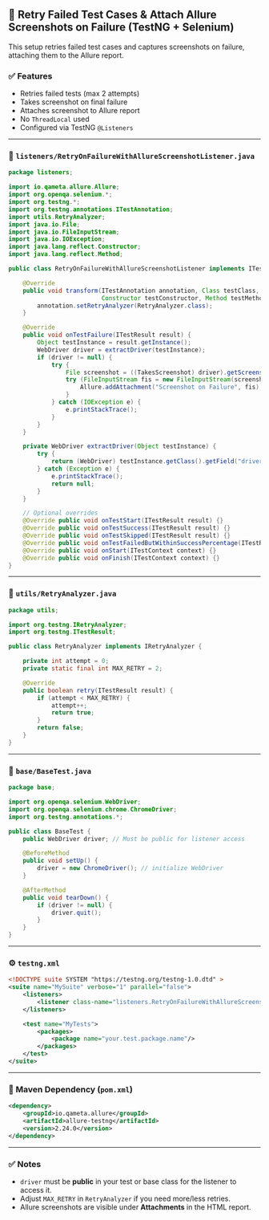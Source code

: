 ## 🔁 Retry Failed Test Cases & Attach Allure Screenshots on Failure (TestNG + Selenium)

This setup retries failed test cases and captures screenshots on failure, attaching them to the Allure report.

### ✅ Features
- Retries failed tests (max 2 attempts)
- Takes screenshot on final failure
- Attaches screenshot to Allure report
- No `ThreadLocal` used
- Configured via TestNG `@Listeners`

---

### 📁 `listeners/RetryOnFailureWithAllureScreenshotListener.java`

```java
package listeners;

import io.qameta.allure.Allure;
import org.openqa.selenium.*;
import org.testng.*;
import org.testng.annotations.ITestAnnotation;
import utils.RetryAnalyzer;
import java.io.File;
import java.io.FileInputStream;
import java.io.IOException;
import java.lang.reflect.Constructor;
import java.lang.reflect.Method;

public class RetryOnFailureWithAllureScreenshotListener implements ITestListener, IAnnotationTransformer {

    @Override
    public void transform(ITestAnnotation annotation, Class testClass,
                          Constructor testConstructor, Method testMethod) {
        annotation.setRetryAnalyzer(RetryAnalyzer.class);
    }

    @Override
    public void onTestFailure(ITestResult result) {
        Object testInstance = result.getInstance();
        WebDriver driver = extractDriver(testInstance);
        if (driver != null) {
            try {
                File screenshot = ((TakesScreenshot) driver).getScreenshotAs(OutputType.FILE);
                try (FileInputStream fis = new FileInputStream(screenshot)) {
                    Allure.addAttachment("Screenshot on Failure", fis);
                }
            } catch (IOException e) {
                e.printStackTrace();
            }
        }
    }

    private WebDriver extractDriver(Object testInstance) {
        try {
            return (WebDriver) testInstance.getClass().getField("driver").get(testInstance);
        } catch (Exception e) {
            e.printStackTrace();
            return null;
        }
    }

    // Optional overrides
    @Override public void onTestStart(ITestResult result) {}
    @Override public void onTestSuccess(ITestResult result) {}
    @Override public void onTestSkipped(ITestResult result) {}
    @Override public void onTestFailedButWithinSuccessPercentage(ITestResult result) {}
    @Override public void onStart(ITestContext context) {}
    @Override public void onFinish(ITestContext context) {}
}
```

---

### 📁 `utils/RetryAnalyzer.java`

```java
package utils;

import org.testng.IRetryAnalyzer;
import org.testng.ITestResult;

public class RetryAnalyzer implements IRetryAnalyzer {

    private int attempt = 0;
    private static final int MAX_RETRY = 2;

    @Override
    public boolean retry(ITestResult result) {
        if (attempt < MAX_RETRY) {
            attempt++;
            return true;
        }
        return false;
    }
}
```

---

### 📁 `base/BaseTest.java`

```java
package base;

import org.openqa.selenium.WebDriver;
import org.openqa.selenium.chrome.ChromeDriver;
import org.testng.annotations.*;

public class BaseTest {
    public WebDriver driver; // Must be public for listener access

    @BeforeMethod
    public void setUp() {
        driver = new ChromeDriver(); // initialize WebDriver
    }

    @AfterMethod
    public void tearDown() {
        if (driver != null) {
            driver.quit();
        }
    }
}
```

---

### ⚙️ `testng.xml`

```xml
<!DOCTYPE suite SYSTEM "https://testng.org/testng-1.0.dtd" >
<suite name="MySuite" verbose="1" parallel="false">
    <listeners>
        <listener class-name="listeners.RetryOnFailureWithAllureScreenshotListener"/>
    </listeners>

    <test name="MyTests">
        <packages>
            <package name="your.test.package.name"/>
        </packages>
    </test>
</suite>
```

---

### 🧩 Maven Dependency (`pom.xml`)

```xml
<dependency>
    <groupId>io.qameta.allure</groupId>
    <artifactId>allure-testng</artifactId>
    <version>2.24.0</version>
</dependency>
```

---

### ✅ Notes
- `driver` must be **public** in your test or base class for the listener to access it.
- Adjust `MAX_RETRY` in `RetryAnalyzer` if you need more/less retries.
- Allure screenshots are visible under **Attachments** in the HTML report.
